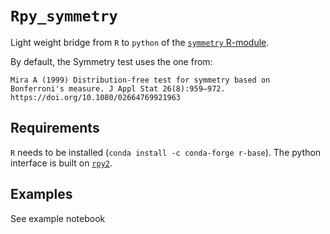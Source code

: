 # `Rpy_symmetry`
Light weight bridge from `R` to `python` of the [`symmetry` R-module](https://cran.r-project.org/web/packages/symmetry).


By default, the Symmetry test uses the one from:

    Mira A (1999) Distribution-free test for symmetry based on Bonferroni's measure. J Appl Stat 26(8):959–972. https://doi.org/10.1080/02664769921963

## Requirements
`R` needs to be installed (`conda install -c conda-forge r-base`). The python interface is built on [`rpy2`](https://rpy2.github.io/).

## Examples
See example notebook
